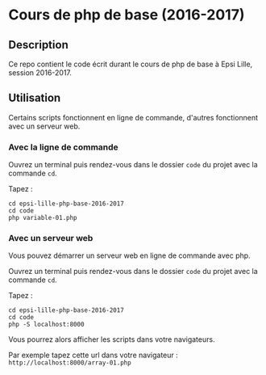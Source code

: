 # Cours de php de base (2016-2017)

## Description

Ce repo contient le code écrit durant le cours de php de base à Epsi Lille, session 2016-2017.

## Utilisation

Certains scripts fonctionnent en ligne de commande, d'autres fonctionnent avec un serveur web.

### Avec la ligne de commande

Ouvrez un terminal puis rendez-vous dans le dossier `code` du projet avec la commande `cd`.

Tapez :

    cd epsi-lille-php-base-2016-2017
    cd code
    php variable-01.php

### Avec un serveur web

Vous pouvez démarrer un serveur web en ligne de commande avec php.

Ouvrez un terminal puis rendez-vous dans le dossier `code` du projet avec la commande `cd`.

Tapez :

    cd epsi-lille-php-base-2016-2017
    cd code
    php -S localhost:8000

Vous pourrez alors afficher les scripts dans votre navigateurs.

Par exemple tapez cette url dans votre navigateur : `http://localhost:8000/array-01.php`

